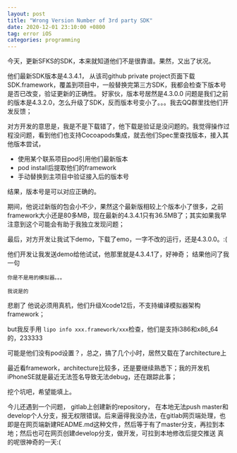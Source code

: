 ```yaml
---
layout: post
title: "Wrong Version Number of 3rd party SDK"	
date: 2020-12-01 23:10:00 +0800
tag: error iOS
categories: programming
---
```


今天，更新SFKS的SDK，本来就知道他们不是很靠谱。果然，又出了状况。

他们最新SDK版本是4.3.4.1， 从该司github private project页面下载SDK.framework，覆盖到项目中，一般替换完第三方SDK，我都会检查下版本号是否已改变，验证更新的正确性。
好家伙，版本号居然是4.3.0.0 问题是我们之前的版本是4.3.2.0，怎么升级了SDK，反而版本号变小了。。。我去QQ群里找他们开发反馈；


对方开发的意思是，我是不是下载错了，他下载是验证是没问题的。我觉得操作过程没问题，看到他们也支持Cocoapods集成，就去他们Spec里查找版本，接入其他版本尝试，

- 使用某个联系项目pod引用他们最新版本
- pod install后提取他们的framework
- 手动替换到主项目中验证接入后的版本号

结果，版本号是可以对应正确的。

期间，他说过新版的包会小不少，果然这个最新版相较上个版本小了很多，之前framework大小还是80多MB，现在最新的4.3.4.1只有36.5MB了；其实如果我早注意到这个可能会有助于我独立发现问题；

最后，对方开发让我试下demo，下载了emo，一字不改的运行，还是4.3.0.0。:(

他们开发让我发送demo给他试试，他那里就是4.3.4.1了，好神奇；
结果他问了我一句

`你是不是用的模拟器。。。`

`我说是的`

悲剧了 他说必须用真机，他们升级Xcode12后，不支持编译模拟器架构framework；

but我反手用
`lipo info xxx.framework/xxx`检查，他们是支持i386和x86_64的，233333


可能是他们没有pod设置？，总之，搞了几个小时，居然又载在了architecture上

最近看framework，architecture比较多，还是要继续熟悉下；我的开发机iPhoneSE就是最近无法签名导致无法debug，还在跟踪此事；

挖个坑吧，希望能填上。

今儿还遇到一个问题，
gitlab上创建新的repository， 在本地无法push master和develop个人分支，报无权限错误。后来逼得我没办法，在gitlab网页端处理，也即是在网页端新建README.md这种文件，然后等于有了master分支，再拉到本地；然后也可在网页创建develop分支，做开发，可拉到本地修改后提交推送
真的呢很神奇的一天:(

